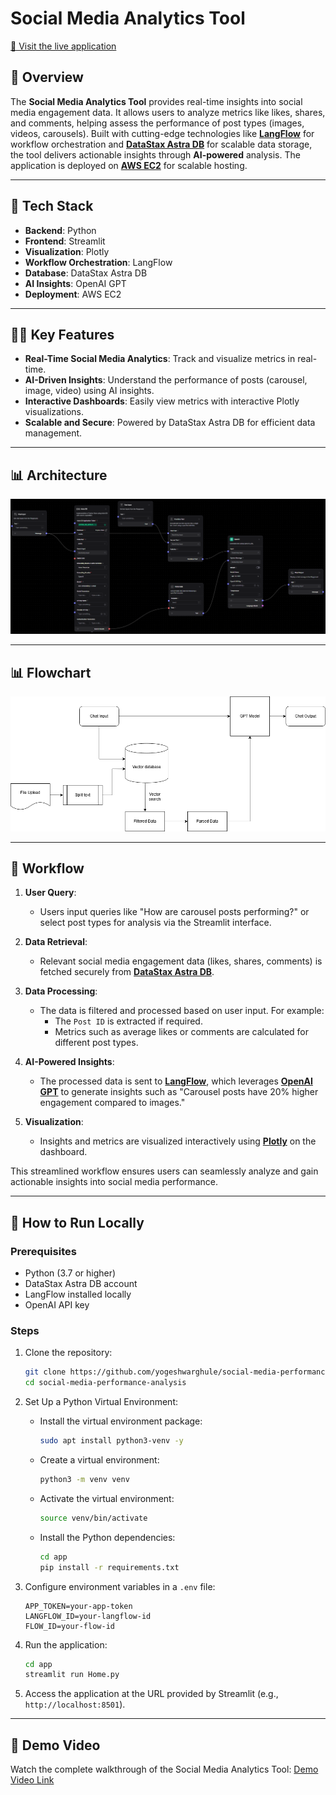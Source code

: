 # Social Media Analytics Tool

[🔗 Visit the live application](https://analytics.genops.in/)

## 🚀 Overview

The **Social Media Analytics Tool** provides real-time insights into social media engagement data. It allows users to analyze metrics like likes, shares, and comments, helping assess the performance of post types (images, videos, carousels). Built with cutting-edge technologies like **[LangFlow](https://www.langflow.org/)** for workflow orchestration and **[DataStax Astra DB](https://astra.datastax.com/)** for scalable data storage, the tool delivers actionable insights through **AI-powered** analysis. The application is deployed on **[AWS EC2](aws.amazon.com)** for scalable hosting.

---

## 🔧 Tech Stack

- **Backend**: Python
- **Frontend**: Streamlit
- **Visualization**: Plotly
- **Workflow Orchestration**: LangFlow
- **Database**: DataStax Astra DB
- **AI Insights**: OpenAI GPT
- **Deployment**: AWS EC2

---

## 🧑‍💻 Key Features

- **Real-Time Social Media Analytics**: Track and visualize metrics in real-time.
- **AI-Driven Insights**: Understand the performance of posts (carousel, image, video) using AI insights.
- **Interactive Dashboards**: Easily view metrics with interactive Plotly visualizations.
- **Scalable and Secure**: Powered by DataStax Astra DB for efficient data management.

---

## 📊 Architecture

![Architecture Diagram](images/langflow-workflow.png)

---

## 📊 Flowchart

![Flowcahrt Diagram](images/social_analytics.drawio.png)

---


## 🔄 Workflow

1. **User Query**:
   - Users input queries like "How are carousel posts performing?" or select post types for analysis via the Streamlit interface.

2. **Data Retrieval**:
   - Relevant social media engagement data (likes, shares, comments) is fetched securely from **[DataStax Astra DB](https://astra.datastax.com/)**.

3. **Data Processing**:
   - The data is filtered and processed based on user input. For example:
     - The `Post ID` is extracted if required.
     - Metrics such as average likes or comments are calculated for different post types.

4. **AI-Powered Insights**:
   - The processed data is sent to **[LangFlow](https://www.langflow.org/)**, which leverages **[OpenAI GPT](https://openai.com/chatgpt/overview/)** to generate insights such as "Carousel posts have 20% higher engagement compared to images."  

5. **Visualization**:
   - Insights and metrics are visualized interactively using **[Plotly](https://plotly.com/)** on the dashboard.

This streamlined workflow ensures users can seamlessly analyze and gain actionable insights into social media performance.

---

## 🚀 How to Run Locally

### Prerequisites

- Python (3.7 or higher)
- DataStax Astra DB account
- LangFlow installed locally
- OpenAI API key


### Steps
1. Clone the repository:
   ```bash
   git clone https://github.com/yogeshwarghule/social-media-performance-analysis.git
   cd social-media-performance-analysis
   ```

2. Set Up a Python Virtual Environment:
   - Install the virtual environment package:
     ```bash
     sudo apt install python3-venv -y
     ```
   - Create a virtual environment:
     ```bash
     python3 -m venv venv
     ```
   - Activate the virtual environment:
     ```bash
     source venv/bin/activate
     ```
   - Install the Python dependencies:
     ```bash
     cd app
     pip install -r requirements.txt
     ```

3. Configure environment variables in a `.env` file:
   ```
   APP_TOKEN=your-app-token
   LANGFLOW_ID=your-langflow-id
   FLOW_ID=your-flow-id
   ```

4. Run the application:
   ```bash
   cd app
   streamlit run Home.py
   ```

5. Access the application at the URL provided by Streamlit (e.g., `http://localhost:8501`).

---

## 🎥 Demo Video
Watch the complete walkthrough of the Social Media Analytics Tool:
[Demo Video Link](https://youtu.be/jUAeS3R44os)
